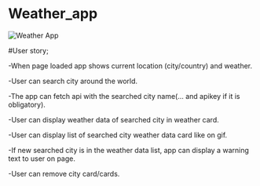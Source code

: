 # Weather_app


![Weather App](https://user-images.githubusercontent.com/91076807/143004620-6cb93dc1-dce6-458c-b10a-9b209092f964.gif)

#User story;

-When page loaded app shows current location (city/country) and weather.

-User can search city around the world.

-The app can fetch api with the searched city name(... and apikey if it is obligatory).

-User can display weather data of searched city in weather card.

-User can display list of searched city weather data card like on gif.

-If new searched city is in the weather data list, app can display a warning text to user on page.

-User can remove city card/cards.
